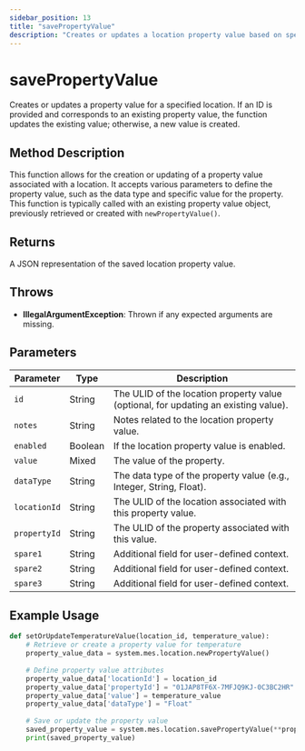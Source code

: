 ```yaml
---
sidebar_position: 13
title: "savePropertyValue"
description: "Creates or updates a location property value based on specified parameters."
---
```


# savePropertyValue

Creates or updates a property value for a specified location. If an ID is provided and corresponds to an existing
property value, the function updates the existing value; otherwise, a new value is created.

## Method Description

This function allows for the creation or updating of a property value associated with a location. It accepts various
parameters to define the property value, such as the data type and specific value for the property. This function is
typically called with an existing property value object, previously retrieved or created with `newPropertyValue()`.

## Returns

A JSON representation of the saved location property value.

## Throws

- **IllegalArgumentException**: Thrown if any expected arguments are missing.

## Parameters

| Parameter    | Type    | Description                                                                         |
|--------------|---------|-------------------------------------------------------------------------------------|
| `id`         | String  | The ULID of the location property value (optional, for updating an existing value). |
| `notes`      | String  | Notes related to the location property value.                                       |
| `enabled`    | Boolean | If the location property value is enabled.                                          |
| `value`      | Mixed   | The value of the property.                                                          |
| `dataType`   | String  | The data type of the property value (e.g., Integer, String, Float).                 |
| `locationId` | String  | The ULID of the location associated with this property value.                       |
| `propertyId` | String  | The ULID of the property associated with this value.                                |
| `spare1`     | String  | Additional field for user-defined context.                                          |
| `spare2`     | String  | Additional field for user-defined context.                                          |
| `spare3`     | String  | Additional field for user-defined context.                                          |

## Example Usage

```python
def setOrUpdateTemperatureValue(location_id, temperature_value):
    # Retrieve or create a property value for temperature
    property_value_data = system.mes.location.newPropertyValue()
    
    # Define property value attributes
    property_value_data['locationId'] = location_id
    property_value_data['propertyId'] = "01JAP8TF6X-7MFJQ9KJ-0C3BC2HR"  # Example property ULID for Temperature
    property_value_data['value'] = temperature_value
    property_value_data['dataType'] = "Float"
    
    # Save or update the property value
    saved_property_value = system.mes.location.savePropertyValue(**property_value_data)
    print(saved_property_value)
